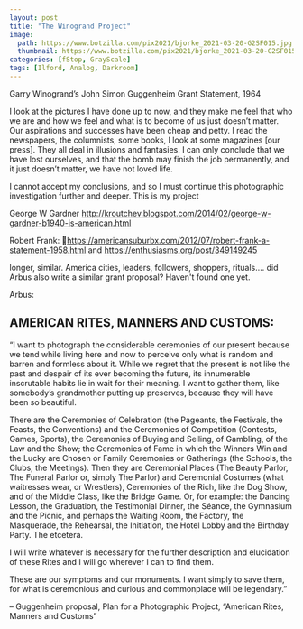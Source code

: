 ```yaml
---
layout: post
title: "The Winogrand Project"
image:
  path: https://www.botzilla.com/pix2021/bjorke_2021-03-20-G2SF015.jpg
  thumbnail: https://www.botzilla.com/pix2021/bjorke_2021-03-20-G2SF015.jpg
categories: [fStop, GrayScale]
tags: [Ilford, Analog, Darkroom]
---
```





Garry Winogrand’s John Simon Guggenheim Grant Statement, 1964

I look at the pictures I have done up to now, and they make me feel that who we are and how we feel and what is to become of us just doesn’t matter. Our aspirations and successes have been cheap and petty. I read the newspapers, the columnists, some books, I look at some magazines [our press]. They all deal in illusions and fantasies. I can only conclude that we have lost ourselves, and that the bomb may finish the job permanently, and it just doesn’t matter, we have not loved life.

I cannot accept my conclusions, and so I must continue this photographic investigation further and deeper. This is my project


George W Gardner http://kroutchev.blogspot.com/2014/02/george-w-gardner-b1940-is-american.html

Robert Frank: https://americansuburbx.com/2012/07/robert-frank-a-statement-1958.html and https://enthusiasms.org/post/349149245

longer, similar. America cities, leaders, followers, shoppers, rituals.... did Arbus also write a similar grant proposal? Haven't found one yet.

Arbus:

## AMERICAN RITES, MANNERS AND CUSTOMS:

“I want to photograph the considerable ceremonies of our present because we tend while living here and now to perceive only what is random and barren and formless about it. While we regret that the present is not like the past and despair of its ever becoming the future, its innumerable inscrutable habits lie in wait for their meaning. I want to gather them, like somebody’s grandmother putting up preserves, because they will have been so beautiful.

There are the Ceremonies of Celebration (the Pageants, the Festivals, the Feasts, the Conventions) and the Ceremonies of Competition (Contests, Games, Sports), the Ceremonies of Buying and Selling, of Gambling, of the Law and the Show; the Ceremonies of Fame in which the Winners Win and the Lucky are Chosen or Family Ceremonies or Gatherings (the Schools, the Clubs, the Meetings). Then they are Ceremonial Places (The Beauty Parlor, The Funeral Parlor or, simply The Parlor) and Ceremonial Costumes (what waitresses wear, or Wrestlers), Ceremonies of the Rich, like the Dog Show, and of the Middle Class, like the Bridge Game. Or, for example: the Dancing Lesson, the Graduation, the Testimonial Dinner, the Séance, the Gymnasium and the Picnic, and perhaps the Waiting Room, the Factory, the Masquerade, the Rehearsal, the Initiation, the Hotel Lobby and the Birthday Party. The etcetera.

I will write whatever is necessary for the further description and elucidation of these Rites and I will go wherever I can to find them.

These are our symptoms and our monuments. I want simply to save them, for what is ceremonious and curious and commonplace will be legendary.”

– Guggenheim proposal, Plan for a Photographic Project, “American Rites, Manners and Customs”
